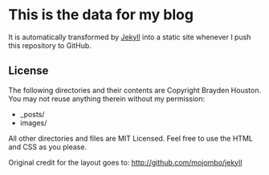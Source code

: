 # This is the data for my blog

It is automatically transformed by [Jekyll](http://github.com/mojombo/jekyll)
into a static site whenever I push this repository to GitHub.

## License

The following directories and their contents are Copyright Brayden Houston.
You may not reuse anything therein without my permission:

* \_posts/
* images/

All other directories and files are MIT Licensed. Feel free to use the HTML and
CSS as you please.

Original credit for the layout goes to: http://github.com/mojombo/jekyll